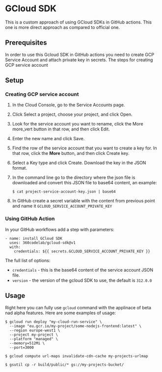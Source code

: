# GCloud SDK

This is a custom approach of using GCloud SDKs in GitHub actions. This one is more direct approach as compared to official one.

## Prerequisites

In order to use this Gcloud SDK in GitHub actions you need to create GCP Service Account and attach private key in secrets. The steps for creating GCP service account

## Setup

### Creating GCP service account

1. In the Cloud Console, go to the Service Accounts page.

2. Click Select a project, choose your project, and click Open.

3. Look for the service account you want to rename, click the More more_vert button in that row, and then click Edit.

4. Enter the new name and click Save.

5. Find the row of the service account that you want to create a key for. In that row, click the **More** button, and then click Create key.

6. Select a Key type and click Create. Download the key in the JSON format.

7. In the command line go to the directory where the json file is downloaded and convert this JSON file to base64 content, an example:
    ```
    $ cat project-service-account-key.json | base64
    ```

8. In GitHub create a secret variable with the content from previous point and name it `GCLOUD_SERVICE_ACCOUNT_PRIVATE_KEY`

### Using GitHub Action

In your GitHub workflows add a step with parameters:
```
- name: install GCloud SDK
  uses: 360codelab/gcloud-sdk@v1
  with:
    credentials: ${{ secrets.GCLOUD_SERVICE_ACCOUNT_PRIVATE_KEY }}
```

The full list of options:

* `credentials` - this is the base64 content of the service account JSON file.
* `version` - the version of the gcloud SDK to use, the default is `312.0.0`

## Usage

Right here you can fully use `gcloud` command with the applinace of beta nad alpha features. Here are some examples of usage:
```
$ gcloud run deploy "my-cloud-run-service" \
  --image "eu.gcr.io/my-project/some-nodejs-frontend:latest" \
  --region europe-west1 \
  --project my-project \
  --platform "managed" \
  --memory=512Mi \
  --port=3000

$ gcloud compute url-maps invalidate-cdn-cache my-projects-urlmap

$ gsutil cp -r build/public/* gs://my-projects-bucket/
```